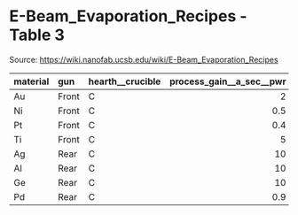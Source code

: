 # E-Beam_Evaporation_Recipes - Table 3

Source: https://wiki.nanofab.ucsb.edu/wiki/E-Beam_Evaporation_Recipes

| material   | gun   | hearth__crucible   |   process_gain__a_sec__pwr |   film_number |   density__g_cm3 |   z_ratio |   tooling_ _ | comments   |
|:-----------|:------|:-------------------|---------------------------:|--------------:|-----------------:|----------:|-------------:|:-----------|
| Au         | Front | C                  |                        2   |             3 |           19.3   |     0.381 |           56 |            |
| Ni         | Front | C                  |                        0.5 |             2 |            8.91  |     0.331 |           67 |            |
| Pt         | Front | C                  |                        0.4 |             1 |           21.4   |     0.245 |           67 |            |
| Ti         | Front | C                  |                        5   |             4 |            4.5   |     0.628 |           67 |            |
| Ag         | Rear  | C                  |                       10   |             2 |           10.5   |     0.529 |           67 |            |
| Al         | Rear  | C                  |                       10   |             1 |            2.7   |     1.08  |           53 |            |
| Ge         | Rear  | C                  |                       10   |             3 |            5.35  |     0.516 |           80 |            |
| Pd         | Rear  | C                  |                        0.9 |             4 |           12.038 |     0.357 |           48 |            |